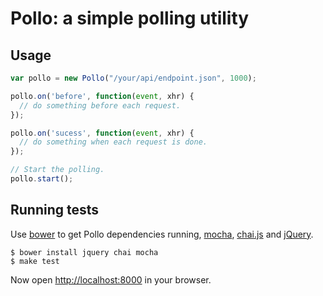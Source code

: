 # Pollo: a simple polling utility

## Usage

```javascript
var pollo = new Pollo("/your/api/endpoint.json", 1000);

pollo.on('before', function(event, xhr) {
  // do something before each request.
});

pollo.on('sucess', function(event, xhr) {
  // do something when each request is done.
});

// Start the polling.
pollo.start();
```

## Running tests

Use [bower](http://twitter.github.com/bower/) to get Pollo dependencies running, [mocha](https://visionmedia.github.com/mocha), [chai.js](http://chaijs.com) and [jQuery](http://jquery.com).

```
$ bower install jquery chai mocha
$ make test
```

Now open [http://localhost:8000](http://localhost:8000) in your browser.
